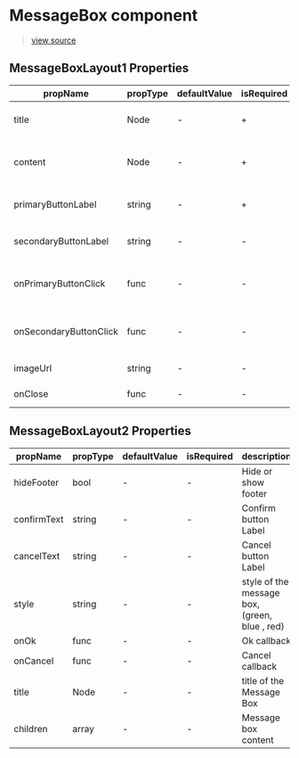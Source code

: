 # MessageBox component

> [view source](https://github.com/wix/wix-style-react/blob/master/stories/MessageBox.js)

## MessageBoxLayout1 Properties

| propName | propType | defaultValue | isRequired | description |
|----------|----------|--------------|------------|-------------|
| title	 | Node | - | + | Title for Messag Box |
| content | Node | - | + | Content of the Message Box |
| primaryButtonLabel | string | - | + | Primary Button Label |
| secondaryButtonLabel | string | - | - | Secondary Button Label |
| onPrimaryButtonClick | func | - | - | Primary Button Click callback |
| onSecondaryButtonClick | func | - | - | Secondary Button Click handler |
| imageUrl | string | - | - | Header image url |
| onClose | func | - | - | Close callback |

## MessageBoxLayout2 Properties

| propName | propType | defaultValue | isRequired | description |
|----------|----------|--------------|------------|-------------|
| hideFooter | bool | - | - | Hide or show footer |
| confirmText | string | - | - | Confirm button Label |
| cancelText | string | - | - | Cancel button Label |
| style | string | - | - | style of the message box, (green, blue , red) |
| onOk | func | - | - | Ok callback |
| onCancel | func | - | - | Cancel callback |
| title | Node | - | - | title of the Message Box |
| children | array | - | - | Message box content |
